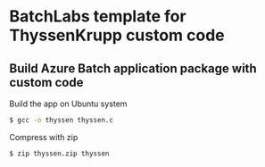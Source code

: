 # BatchLabs template for ThyssenKrupp custom code

## Build Azure Batch application package with custom code
Build the app on Ubuntu system
```bash
$ gcc -o thyssen thyssen.c
```
Compress with zip
```bash
$ zip thyssen.zip thyssen
```

